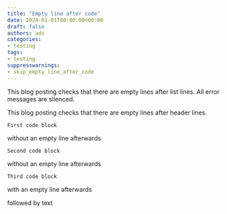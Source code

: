 ```yaml
---
title: "Empty line after code"
date: 2024-01-01T00:00:00+00:00
draft: false
authors: ads
categories:
- testing
tags:
- testing
suppresswarnings:
- skip_empty_line_after_code
---
```


This blog posting checks that there are empty lines after list lines.
All error messages are silenced.

This blog posting checks that there are empty lines after header lines.

```natural
First code block
```
without an empty line afterwards


```postgresql
Second code block
```
without an empty line afterwards

```postgresql
Third code block
```

with an empty line afterwards

followed by text
